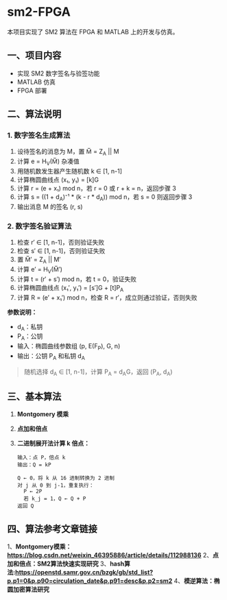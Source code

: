 # sm2-FPGA

本项目实现了 SM2 算法在 FPGA 和 MATLAB 上的开发与仿真。

## 一、项目内容

- 实现 SM2 数字签名与验签功能
- MATLAB 仿真
- FPGA 部署

## 二、算法说明

### 1. 数字签名生成算法

1. 设待签名的消息为 M，置 M̅ = Z<sub>A</sub> || M
2. 计算 e = H<sub>V</sub>(M̅) 杂凑值
3. 用随机数发生器产生随机数 k ∈ [1, n-1]
4. 计算椭圆曲线点 (x₁, y₁) = [k]G
5. 计算 r = (e + x₁) mod n，若 r = 0 或 r + k = n，返回步骤 3
6. 计算 s = ((1 + d<sub>A</sub>)⁻¹ * (k - r * d<sub>A</sub>)) mod n，若 s = 0 则返回步骤 3
7. 输出消息 M 的签名 (r, s)

### 2. 数字签名验证算法

1. 检查 r′ ∈ [1, n-1]，否则验证失败
2. 检查 s′ ∈ [1, n-1]，否则验证失败
3. 置 M̅′ = Z<sub>A</sub> || M′
4. 计算 e′ = H<sub>V</sub>(M̅′)
5. 计算 t = (r′ + s′) mod n，若 t = 0，验证失败
6. 计算椭圆曲线点 (x₁′, y₁′) = [s′]G + [t]P<sub>A</sub>
7. 计算 R = (e′ + x₁′) mod n，检查 R = r′，成立则通过验证，否则失败

**参数说明：**
- d<sub>A</sub>：私钥
- P<sub>A</sub>：公钥
- 输入：椭圆曲线参数组 (p, E(F<sub>P</sub>), G, n)
- 输出：公钥 P<sub>A</sub> 和私钥 d<sub>A</sub>

> 随机选择 d<sub>A</sub> ∈ [1, n-1]，计算 P<sub>A</sub> = d<sub>A</sub>G，返回 (P<sub>A</sub>, d<sub>A</sub>)

## 三、基本算法

1. **Montgomery 模乘**
2. **点加和倍点**
3. **二进制展开法计算 k 倍点：**

   ```text
   输入：点 P，倍点 k
   输出：Q = kP

   Q ← 0，将 k 从 16 进制转换为 2 进制
   对 j 从 0 到 j-1，重复执行：
     P ← 2P
     若 k_j = 1，Q ← Q + P
   返回 Q
## 四、算法参考文章链接
1、**Montgomery模乘：https://blog.csdn.net/weixin_46395886/article/details/112988136**
2、**点加和倍点：SM2算法快速实现研究**
3、**hash算法:https://openstd.samr.gov.cn/bzgk/gb/std_list?p.p1=0&p.p90=circulation_date&p.p91=desc&p.p2=sm2**
4、**模逆算法：椭圆加密算法研究**
